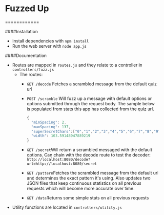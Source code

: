 # Fuzzed Up
============

####Installation
- Install dependencies with ```npm install```
- Run the web server with ```node app.js```

####Documentation
- Routes are mapped in ```routes.js``` and they relate to a controller in ```controllers/fuzz.js```
  - The routes:
    - ```GET /decode``` Fetches a scrambled message from the default quiz url
    - ```POST /scramble``` Will fuzz up a message with default options or options submitted through the request body. The sample below is populated from stats this app has collected from the quiz url.
      
      ```javascript
      {
        "minSpacing": 2,
        "maxSpacing": 137,
        "superSecretChars":["0","1","2","3","4","5","6","7","8","9","l","B","q","e","G","S","C","H","^","L","k","V","%","s","g","K","?",")","A","X","!",":","y","u","x","Q","@","c","m","$","M","{","W","n","Z","i","R","T","#","h","d","I","Y","r","f","b","&","z","w","O","D","*","t","E","a","}","o","F","(","N","P","p","U","v","j","J"],    
        "width": 103.59148947889219
      }
      ```
      
    - ```GET /secret```Will return a scrambled messaged with the default options. Can chain with the decode route to test the decoder: ```http://localhost:8080/decode?url=http://localhost:8080/secret```
    - ```GET /pattern```Fetches the scrambled message from the default url and determines the exact pattern it's using. Also updates two JSON files that keep continuous statistics on all previous requests which will become more accurate over time.
    - ```GET /data```Returns some simple stats on all previous requests
- Utility functions are located in ```controllers/utility.js```
